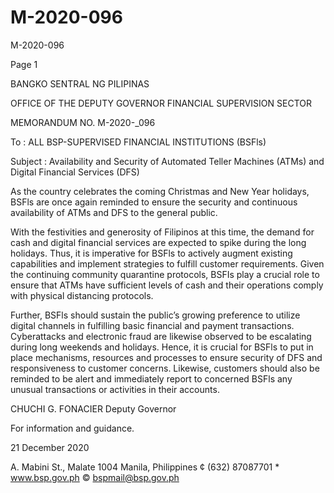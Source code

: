 # M-2020-096

M-2020-096

Page 1

BANGKO SENTRAL NG PILIPINAS

OFFICE OF THE DEPUTY GOVERNOR FINANCIAL SUPERVISION SECTOR

MEMORANDUM NO. M-2020-_096

To : ALL BSP-SUPERVISED FINANCIAL INSTITUTIONS (BSFls)

Subject : Availability and Security of Automated Teller Machines (ATMs) and Digital Financial Services (DFS)

As the country celebrates the coming Christmas and New Year holidays, BSFls are once again reminded to ensure the security and continuous availability of ATMs and DFS to the general public.

With the festivities and generosity of Filipinos at this time, the demand for cash and digital financial services are expected to spike during the long holidays. Thus, it is imperative for BSFls to actively augment existing capabilities and implement strategies to fulfill customer requirements. Given the continuing community quarantine protocols, BSFIs play a crucial role to ensure that ATMs have sufficient levels of cash and their operations comply with physical distancing protocols.

Further, BSFls should sustain the public’s growing preference to utilize digital channels in fulfilling basic financial and payment transactions. Cyberattacks and electronic fraud are likewise observed to be escalating during long weekends and holidays. Hence, it is crucial for BSFls to put in place mechanisms, resources and processes to ensure security of DFS and responsiveness to customer concerns. Likewise, customers should also be reminded to be alert and immediately report to concerned BSFls any unusual transactions or activities in their accounts.



CHUCHI G. FONACIER Deputy Governor

For information and guidance.

21 December 2020

A. Mabini St., Malate 1004 Manila, Philippines ¢ (632) 87087701 * www.bsp.gov.ph © bspmail@bsp.gov.ph